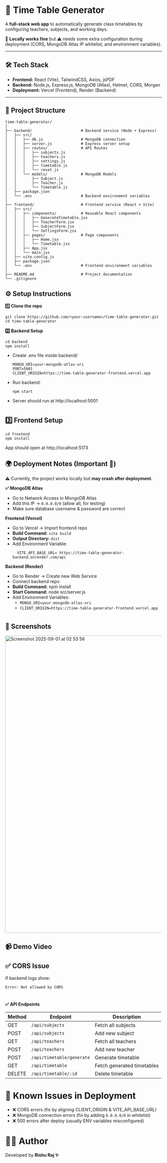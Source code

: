 # 📅 Time Table Generator  

A **full-stack web app** to automatically generate class timetables by configuring teachers, subjects, and working days.  

🚀 **Locally works fine** but ⚠️ needs some extra configuration during deployment (CORS, MongoDB Atlas IP whitelist, and environment variables).  

---

## 🛠️ Tech Stack  

- **Frontend:** React (Vite), TailwindCSS, Axios, jsPDF  
- **Backend:** Node.js, Express.js, MongoDB (Atlas), Helmet, CORS, Morgan  
- **Deployment:** Vercel (Frontend), Render (Backend)  

---

## 📂 Project Structure  

```
time-table-generator/
│
├── backend/                      # Backend service (Node + Express)
│   ├── src/
│   │   ├── db.js                 # MongoDB connection
│   │   ├── server.js             # Express server setup
│   │   ├── routes/               # API Routes
│   │   │   ├── subjects.js
│   │   │   ├── teachers.js
│   │   │   ├── settings.js
│   │   │   ├── timetable.js
│   │   │   └── reset.js
│   │   └── models/               # MongoDB Models
│   │       ├── Subject.js
│   │       ├── Teacher.js
│   │       └── Timetable.js
│   ├── package.json
│   └── .env                      # Backend environment variables
│
├── frontend/                     # Frontend service (React + Vite)
│   ├── src/
│   │   ├── components/           # Reusable React components
│   │   │   ├── GenerateTimetable.jsx
│   │   │   ├── TeacherForm.jsx
│   │   │   ├── SubjectForm.jsx
│   │   │   └── SettingsForm.jsx
│   │   ├── pages/                # Page components
│   │   │   ├── Home.jsx
│   │   │   └── Timetable.jsx
│   │   ├── App.jsx
│   │   └── main.jsx
│   ├── vite.config.js
│   ├── package.json
│   └── .env                      # Frontend environment variables
│
├── README.md                     # Project documentation
└── .gitignore

```

## ⚙️ Setup Instructions
**1️⃣ Clone the repo**
```
git clone https://github.com/<your-username>/time-table-generator.git
cd time-table-generator
```

**2️⃣ Backend Setup**
```
cd backend
npm install
```
- Create .env file inside backend/
  ```
  MONGO_URI=your-mongodb-atlas-uri
  PORT=5001
  CLIENT_ORIGIN=https://time-table-generator-frontend.vercel.app
  ```
- Run backend:
  ```
  npm start
  ```
- Server should run at http://localhost:5001
# 
## 3️⃣ Frontend Setup
```
cd frontend
npm install
```
App should open at http://localhost:5173

## 🌍 Deployment Notes (Important 🚨)
⚠️ Currently, the project works locally but **may crash after deployment.**

**✅ MongoDB Atlas**
- Go to Network Access in MongoDB Atlas
- Add this IP → ``` 0.0.0.0/0 ``` (allow all, for testing)
- Make sure database username & password are correct

**Frontend (Vercel)**
- Go to Vercel → Import frontend repo
- **Build Command:** ``` vite build ```
- **Output Directory:** ```dist```
- Add Environment Variable:
  ```
    VITE_API_BASE_URL= https://time-table-generator-backend.onrender.com/api
  ```
**Backend (Render)**

- Go to Render → Create new Web Service
- Connect backend repo
- **Build Command:** npm install
- **Start Command:** node src/server.js
- Add Environment Variables:
    - ```MONGO_URI=your-mongodb-atlas-uri ```
    - ```CLIENT_ORIGIN=https://time-table-generator-frontend.vercel.app```

#
## 📸 Screenshots
<img width="1606" height="956" alt="Screenshot 2025-09-01 at 02 53 56" src="https://github.com/user-attachments/assets/b287dd35-4880-46ce-9ddd-06629cef9ead" />

## 📹 Demo Video


## ✅ CORS Issue

If backend logs show:

```
Error: Not allowed by CORS
```
#

**✅ API Endpoints**

| Method | Endpoint                  | Description                |
| ------ | ------------------------- | -------------------------- |
| GET    | `/api/subjects`           | Fetch all subjects         |
| POST   | `/api/subjects`           | Add new subject            |
| GET    | `/api/teachers`           | Fetch all teachers         |
| POST   | `/api/teachers`           | Add new teacher            |
| POST   | `/api/timetable/generate` | Generate timetable         |
| GET    | `/api/timetable`          | Fetch generated timetables |
| DELETE | `/api/timetable/:id`      | Delete timetable           |

# 🚧 Known Issues in Deployment

- ❌ CORS errors (fix by aligning CLIENT_ORIGIN & VITE_API_BASE_URL)
- ❌ MongoDB connection errors (fix by adding ``` 0.0.0.0/0 ``` in whitelist)
- ❌ 500 errors after deploy (usually ENV variables misconfigured)

# 👨‍💻 Author
Developed by **Rishu Raj ✨**
